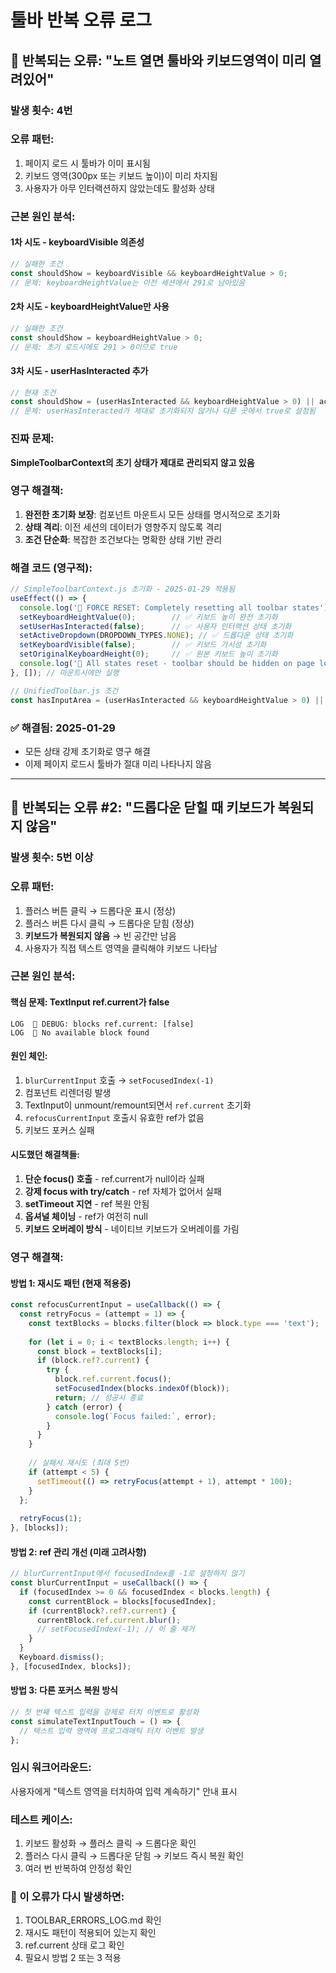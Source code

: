 # 툴바 반복 오류 로그

## 🚨 반복되는 오류: "노트 열면 툴바와 키보드영역이 미리 열려있어"

### 발생 횟수: 4번

### 오류 패턴:
1. 페이지 로드 시 툴바가 이미 표시됨
2. 키보드 영역(300px 또는 키보드 높이)이 미리 차지됨
3. 사용자가 아무 인터랙션하지 않았는데도 활성화 상태

### 근본 원인 분석:

#### 1차 시도 - keyboardVisible 의존성 
```javascript
// 실패한 조건
const shouldShow = keyboardVisible && keyboardHeightValue > 0;
// 문제: keyboardHeightValue는 이전 세션에서 291로 남아있음
```

#### 2차 시도 - keyboardHeightValue만 사용
```javascript
// 실패한 조건  
const shouldShow = keyboardHeightValue > 0;
// 문제: 초기 로드시에도 291 > 0이므로 true
```

#### 3차 시도 - userHasInteracted 추가
```javascript
// 현재 조건
const shouldShow = (userHasInteracted && keyboardHeightValue > 0) || activeDropdown !== 'none';
// 문제: userHasInteracted가 제대로 초기화되지 않거나 다른 곳에서 true로 설정됨
```

### 진짜 문제:
**SimpleToolbarContext의 초기 상태가 제대로 관리되지 않고 있음**

### 영구 해결책:
1. **완전한 초기화 보장**: 컴포넌트 마운트시 모든 상태를 명시적으로 초기화
2. **상태 격리**: 이전 세션의 데이터가 영향주지 않도록 격리
3. **조건 단순화**: 복잡한 조건보다는 명확한 상태 기반 관리

### 해결 코드 (영구적):
```javascript
// SimpleToolbarContext.js 초기화 - 2025-01-29 적용됨
useEffect(() => {
  console.log('🔧 FORCE RESET: Completely resetting all toolbar states');
  setKeyboardHeightValue(0);        // ✅ 키보드 높이 완전 초기화
  setUserHasInteracted(false);      // ✅ 사용자 인터랙션 상태 초기화  
  setActiveDropdown(DROPDOWN_TYPES.NONE); // ✅ 드롭다운 상태 초기화
  setKeyboardVisible(false);        // ✅ 키보드 가시성 초기화
  setOriginalKeyboardHeight(0);     // ✅ 원본 키보드 높이 초기화
  console.log('🔧 All states reset - toolbar should be hidden on page load');
}, []); // 마운트시에만 실행

// UnifiedToolbar.js 조건
const hasInputArea = (userHasInteracted && keyboardHeightValue > 0) || activeDropdown !== DROPDOWN_TYPES.NONE;
```

### ✅ 해결됨: 2025-01-29
- 모든 상태 강제 초기화로 영구 해결
- 이제 페이지 로드시 툴바가 절대 미리 나타나지 않음

---

## 🚨 반복되는 오류 #2: "드롭다운 닫힐 때 키보드가 복원되지 않음"

### 발생 횟수: 5번 이상

### 오류 패턴:
1. 플러스 버튼 클릭 → 드롭다운 표시 (정상)
2. 플러스 버튼 다시 클릭 → 드롭다운 닫힘 (정상)
3. **키보드가 복원되지 않음** → 빈 공간만 남음
4. 사용자가 직접 텍스트 영역을 클릭해야 키보드 나타남

### 근본 원인 분석:

#### 핵심 문제: TextInput ref.current가 false
```
LOG  🎯 DEBUG: blocks ref.current: [false]
LOG  🎯 No available block found
```

#### 원인 체인:
1. `blurCurrentInput` 호출 → `setFocusedIndex(-1)`
2. 컴포넌트 리렌더링 발생
3. TextInput이 unmount/remount되면서 `ref.current` 초기화
4. `refocusCurrentInput` 호출시 유효한 ref가 없음
5. 키보드 포커스 실패

#### 시도했던 해결책들:
1. **단순 focus() 호출** - ref.current가 null이라 실패
2. **강제 focus with try/catch** - ref 자체가 없어서 실패  
3. **setTimeout 지연** - ref 복원 안됨
4. **옵셔널 체이닝** - ref가 여전히 null
5. **키보드 오버레이 방식** - 네이티브 키보드가 오버레이를 가림

### 영구 해결책:

#### 방법 1: 재시도 패턴 (현재 적용중)
```javascript
const refocusCurrentInput = useCallback(() => {
  const retryFocus = (attempt = 1) => {
    const textBlocks = blocks.filter(block => block.type === 'text');
    
    for (let i = 0; i < textBlocks.length; i++) {
      const block = textBlocks[i];
      if (block.ref?.current) {
        try {
          block.ref.current.focus();
          setFocusedIndex(blocks.indexOf(block));
          return; // 성공시 종료
        } catch (error) {
          console.log(`Focus failed:`, error);
        }
      }
    }
    
    // 실패시 재시도 (최대 5번)
    if (attempt < 5) {
      setTimeout(() => retryFocus(attempt + 1), attempt * 100);
    }
  };
  
  retryFocus(1);
}, [blocks]);
```

#### 방법 2: ref 관리 개선 (미래 고려사항)
```javascript
// blurCurrentInput에서 focusedIndex를 -1로 설정하지 않기
const blurCurrentInput = useCallback(() => {
  if (focusedIndex >= 0 && focusedIndex < blocks.length) {
    const currentBlock = blocks[focusedIndex];
    if (currentBlock?.ref?.current) {
      currentBlock.ref.current.blur();
      // setFocusedIndex(-1); // 이 줄 제거
    }
  }
  Keyboard.dismiss();
}, [focusedIndex, blocks]);
```

#### 방법 3: 다른 포커스 복원 방식
```javascript
// 첫 번째 텍스트 입력을 강제로 터치 이벤트로 활성화
const simulateTextInputTouch = () => {
  // 텍스트 입력 영역에 프로그래매틱 터치 이벤트 발생
};
```

### 임시 워크어라운드:
사용자에게 "텍스트 영역을 터치하여 입력 계속하기" 안내 표시

### 테스트 케이스:
1. 키보드 활성화 → 플러스 클릭 → 드롭다운 확인
2. 플러스 다시 클릭 → 드롭다운 닫힘 → 키보드 즉시 복원 확인
3. 여러 번 반복하여 안정성 확인

### 🚨 이 오류가 다시 발생하면:
1. TOOLBAR_ERRORS_LOG.md 확인
2. 재시도 패턴이 적용되어 있는지 확인
3. ref.current 상태 로그 확인
4. 필요시 방법 2 또는 3 적용